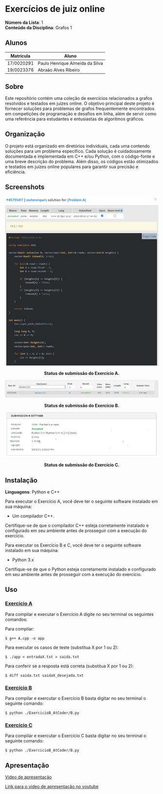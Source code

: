# Exercícios de juiz online

**Número da Lista**: 1<br>
**Conteúdo da Disciplina**: Grafos 1<br>

## Alunos
|Matrícula | Aluno |
| -- | -- |
| 17/0020291  |  Paulo Henrique Almeida da Silva |
| 19/0023376  |  Abraão Alves Ribeiro |

## Sobre 
Este repositório contém uma coleção de exercícios relacionados a grafos resolvidos e testados em juízes online. O objetivo principal deste projeto é fornecer soluções para problemas de grafos frequentemente encontrados em competições de programação e desafios em linha, além de servir como uma referência para estudantes e entusiastas de algoritmos gráficos.

## Organização 

O projeto está organizado em diretórios individuais, cada uma contendo soluções para um problema específico. Cada solução é cuidadosamente documentada e implementada em C++ e/ou Python, com o código-fonte e uma breve descrição do problema. Além disso, os códigos estão otimizados e testados em juízes online populares para garantir sua precisão e eficiência.


## Screenshots

![Status de submissão do Exercício A](./ExercicioA_AtCoder/submicaoA.png)
<p align=center><strong>Status de submissão do Exercício A.</strong></p>

![Status de submissão do Exercício B](./ExercicioB_AtCoder/submicaoB.png)
<p align=center><strong>Status de submissão do Exercício B.</strong></p>


![Status de submissão do Exercício C](./exercicioC_Beecrowd/submicaoC.png)
<p align=center><strong>Status de submissão do Exercício C.</strong></p>


## Instalação 
**Linguagens**: Python e C++<br>

Para executar o Exercício A, você deve ter o seguinte software instalado em sua máquina:

- Um compilador C++.

Certifique-se de que o compilador C++ esteja corretamente instalado e configurado em seu ambiente antes de prosseguir com a execução do exercício.

Para executar os Exercício B e C, você deve ter o seguinte software instalado em sua máquina:

- Python 3.x

Certifique-se de que o Python esteja corretamente instalado e configurado em seu ambiente antes de prosseguir com a execução do exercício.
## Uso 

### [Exercício A](./ExercicioA_AtCoder/A.pdf) 
Para compilar e executar o Exercício A digite no seu terminal os seguintes comandos:

Para compilar: 
```
$ g++ A.cpp -o app
```

Para executar os casos de teste (substitua X por 1 ou 2): 
```
$ ./app < entradaX.txt > saida.txt
```

Para conferir se a resposta está correta (substitua X por 1 ou 2):
```
$ diff saida.txt saidaX_desejada.txt
```

### [Exercício B](./ExercicioB_AtCoder/B.pdf)
Para compilar e exercutar o Exercício B basta digitar no seu terminal o seguinte comando:
```
$ python ./ExercicioB_AtCoder/B.py
```

### [Exercício C](./exercicioC_Beecrowd/C.pdf)
Para compilar e exercutar o Exercício C basta digitar no seu terminal o seguinte comando:
```
$ python ./ExercicioB_AtCoder/B.py
```

## Apresentação
[Vídeo de apresentação](./apresentacao.rar)

[Link para o vídeo de apresentação no youtube](https://youtu.be/ieM6hhqlJv0)






